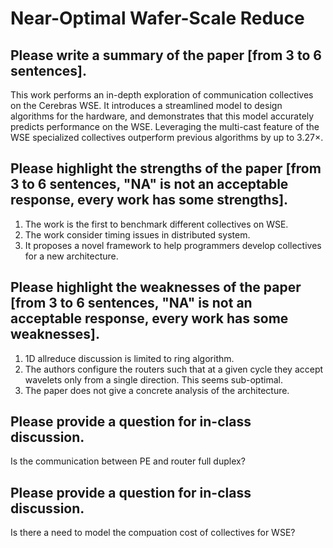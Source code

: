 # Near-Optimal Wafer-Scale Reduce

## Please write a summary of the paper [from 3 to 6 sentences].
This work performs an in-depth exploration of communication collectives on the Cerebras WSE. It introduces a streamlined model to design algorithms for the hardware, and demonstrates that this model accurately predicts performance on the WSE. Leveraging the multi-cast feature of the WSE specialized collectives outperform previous algorithms by up to 3.27×.

## Please highlight the strengths of the paper [from 3 to 6 sentences, "NA" is not an acceptable response, every work has some strengths].
1. The work is the first to benchmark different collectives on WSE.
2. The work consider timing issues in distributed system.
3. It proposes a novel framework to help programmers develop collectives for a new architecture.


## Please highlight the weaknesses of the paper [from 3 to 6 sentences, "NA" is not an acceptable response, every work has some weaknesses].
1. 1D allreduce discussion is limited to ring algorithm.
2. The authors configure the routers such that at a given cycle they accept wavelets only from a single direction. This seems sub-optimal.
3. The paper does not give a concrete analysis of the architecture.

## Please provide a question for in-class discussion.
Is the communication between PE and router full duplex?

## Please provide a question for in-class discussion.
Is there a need to model the compuation cost of collectives for WSE?



